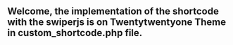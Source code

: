 ## Welcome, the implementation of the shortcode with the swiperjs is on Twentytwentyone Theme in custom_shortcode.php file.